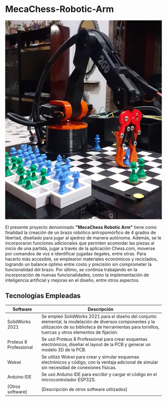 # MecaChess-Robotic-Arm
![Brazo Robótico](https://github.com/GuillermoDuarte888/MecaChess-Robotic-Arm/raw/main/brazo%20robot%20.jpg)

El presente proyecto denominado **"MecaChess Robotic Arm"** tiene como finalidad la creación de un brazo robótico antropomórfico de 4 grados de libertad, diseñado para jugar al ajedrez de manera autónoma. Además, se le incorporaron funciones adicionales que permiten acomodar las piezas al inicio de una partida, jugar a través de la aplicación Chess.com, moverse por comandos de voz e identificar jugadas ilegales, entre otras. Para hacerlo más accesible, se emplearon materiales económicos y reciclados, logrando un balance óptimo entre costo y precisión sin comprometer la funcionalidad del brazo. Por último, se continúa trabajando en la incorporación de nuevas funcionalidades, como la implementación de inteligencia artificial y mejoras en el diseño, entre otros aspectos.

## Tecnologías Empleadas

| Software                  | Descripción                                                                                         |
|--------------------------|-----------------------------------------------------------------------------------------------------|
| SolidWorks 2021          |  Se empleó SolidWorks 2021 para el diseño del conjunto elemental, la modelación de diversos componentes y la utilización de su biblioteca de herramientas para tornillos, tuercas y otros elementos de fijación. |
| Proteus 8 Professional    | Se usó Proteus 8 Professional para crear esquemas electrónicos, diseñar el layout de la PCB y generar un modelo 3D de la PCB. |
| Wokwi                    | Se utilizó Wokwi para crear y simular esquemas electrónicos y código, con la ventaja adicional de simular sin necesidad de conexiones físicas. |
| Arduino IDE              | Se usó Arduino IDE para escribir y cargar el código en el microcontrolador ESP32S.                |
| [Otros software]         | [Descripción de otros software utilizados]                                                         |

